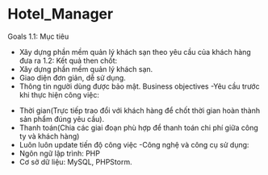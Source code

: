 # Hotel_Manager
Goals
1.1: Mục tiêu
- Xây dựng phần mềm quản lý khách sạn theo yêu cầu của khách hàng đưa ra
1.2: Kết quả then chốt:
- Xây dựng phần mềm quản lý khách sạn.
- Giao diện đơn giản, dễ sử dụng.
- Thông tin người dùng được bảo mật.
Business objectives
-Yêu cầu trước khi thực hiện công việc:
+ Thời gian(Trực tiếp trao đổi với khách hàng để chốt thời gian hoàn thành sản phẩm đúng yêu cầu).
+ Thanh toán(Chia các giai đoạn phù hợp để thanh toán chi phí giữa công ty và khách hàng)
+ Luôn luôn update tiến độ công việc
-Công nghệ và công cụ sử dụng:
+ Ngôn ngữ lập trình: PHP
+ Cơ sở dữ liệu: MySQL, PHPStorm.



